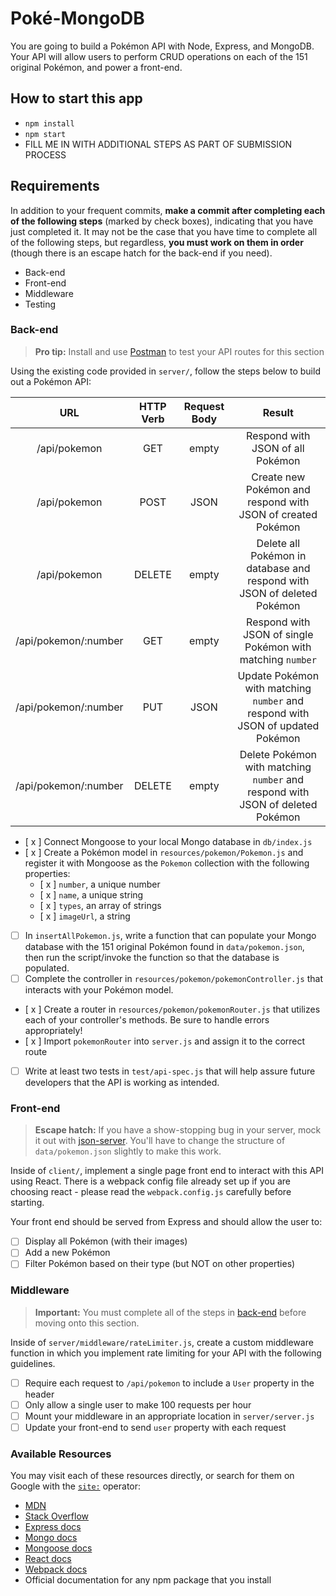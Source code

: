 # Poké-MongoDB

You are going to build a Pokémon API with Node, Express, and MongoDB. Your API will allow users to perform CRUD operations on each of the 151 original Pokémon, and power a front-end.

## How to start this app

- `npm install`
- `npm start`
- FILL ME IN WITH ADDITIONAL STEPS AS PART OF SUBMISSION PROCESS

## Requirements

In addition to your frequent commits, **make a commit after completing each of the following steps** (marked by check boxes), indicating that you have just completed it. It may not be the case that you have time to complete all of the following steps, but regardless, **you must work on them in order** (though there is an escape hatch for the back-end if you need).

- Back-end
- Front-end
- Middleware
- Testing

### Back-end

> **Pro tip:** Install and use [Postman](https://www.getpostman.com/) to test your API routes for this section

Using the existing code provided in `server/`, follow the steps below to build out a Pokémon API:

|         URL          | HTTP Verb | Request Body |                                     Result                                     |
| :------------------: | :-------: | :----------: | :----------------------------------------------------------------------------: |
|     /api/pokemon     |    GET    |    empty     |                        Respond with JSON of all Pokémon                        |
|     /api/pokemon     |   POST    |     JSON     |          Create new Pokémon and respond with JSON of created Pokémon           |
|     /api/pokemon     |  DELETE   |    empty     |    Delete all Pokémon in database and respond with JSON of deleted Pokémon     |
| /api/pokemon/:number |    GET    |    empty     |           Respond with JSON of single Pokémon with matching `number`           |
| /api/pokemon/:number |    PUT    |     JSON     | Update Pokémon with matching `number` and respond with JSON of updated Pokémon |
| /api/pokemon/:number |  DELETE   |    empty     | Delete Pokémon with matching `number` and respond with JSON of deleted Pokémon |

- [ x ] Connect Mongoose to your local Mongo database in `db/index.js`
- [ x ] Create a Pokémon model in `resources/pokemon/Pokemon.js` and register it with Mongoose as the `Pokemon` collection with the following properties:
  - [ x ] `number`, a unique number
  - [ x ] `name`, a unique string
  - [ x ] `types`, an array of strings
  - [ x ] `imageUrl`, a string
- [ ] In `insertAllPokemon.js`, write a function that can populate your Mongo database with the 151 original Pokémon found in `data/pokemon.json`, then run the script/invoke the function so that the database is populated.
- [ ] Complete the controller in `resources/pokemon/pokemonController.js` that interacts with your Pokémon model.
- [ x ] Create a router in `resources/pokemon/pokemonRouter.js` that utilizes each of your controller's methods. Be sure to handle errors appropriately!
- [ x ] Import `pokemonRouter` into `server.js` and assign it to the correct route
- [ ] Write at least two tests in `test/api-spec.js` that will help assure future developers that the API is working as intended.

### Front-end

> **Escape hatch:** If you have a show-stopping bug in your server, mock it out with [json-server](https://github.com/typicode/json-server). You'll have to change the structure of `data/pokemon.json` slightly to make this work.

Inside of `client/`, implement a single page front end to interact with this API using React. There is a webpack config file already set up if you are choosing react - please read the `webpack.config.js` carefully before starting.

Your front end should be served from Express and should allow the user to:

- [ ] Display all Pokémon (with their images)
- [ ] Add a new Pokémon
- [ ] Filter Pokémon based on their type (but NOT on other properties)

### Middleware

> **Important:** You must complete all of the steps in [back-end](#back-end) before moving onto this section.

Inside of `server/middleware/rateLimiter.js`, create a custom middleware function in which you implement rate limiting for your API with the following guidelines.

- [ ] Require each request to `/api/pokemon` to include a `User` property in the header
- [ ] Only allow a single user to make 100 requests per hour
- [ ] Mount your middleware in an appropriate location in `server/server.js`
- [ ] Update your front-end to send `user` property with each request

### Available Resources

You may visit each of these resources directly, or search for them on Google with the [`site:`](https://support.google.com/websearch/answer/2466433?hl=en) operator:

- [MDN](https://developer.mozilla.org/en-US/)
- [Stack Overflow](http://stackoverflow.com/)
- [Express docs](https://expressjs.com/)
- [Mongo docs](https://docs.mongodb.com/)
- [Mongoose docs](http://mongoosejs.com/docs/index.html)
- [React docs](https://facebook.github.io/react/docs/getting-started.html)
- [Webpack docs](https://webpack.github.io/docs/)
- Official documentation for any npm package that you install
